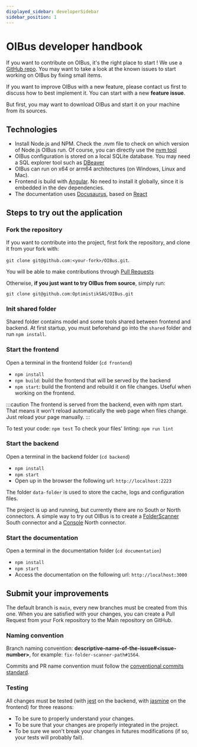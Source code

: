 ```yaml
---
displayed_sidebar: developerSidebar
sidebar_position: 1
---
```


# OIBus developer handbook
If you want to contribute on OIBus, it's the right place to start ! We use a [GitHub repo](https://github.com/OptimistikSAS/OIBus).
You may want to take a look at the known issues to start working on OIBus by fixing small items.

If you want to improve OIBus with a new feature, please contact us first to discuss how to best implement it. You can start
with a new **feature issue**.

But first, you may want to download OIBus and start it on your machine from its sources.

## Technologies
- Install Node.js and NPM. Check the .nvm file to check on which version of Node.js OIBus run. Of course, you can directly use the
[nvm tool](https://github.com/nvm-sh/nvm)
- OIBus configuration is stored on a local SQLite database. You may need a SQL explorer tool such as [DBeaver](https://dbeaver.io/)
- OIBus can run on x64 or arm64 architectures (on Windows, Linux and Mac).
- Frontend is build with [Angular](https://angular.io/). No need to install it globally, since it is embedded in the dev dependencies.
- The documentation uses [Docusaurus](https://docusaurus.io/), based on [React](https://react.dev/)


## Steps to try out the application
### Fork the repository
If you want to contribute into the project, first fork the repository, and clone it from your fork with:

`git clone git@github.com:<your-fork>/OIBus.git`.

You will be able to make contributions through [Pull Requests](#submit-your-improvements)

Otherwise, **if you just want to try OIBus from source**, simply run:

`git clone git@github.com:OptimistikSAS/OIBus.git`

### Init shared folder
Shared folder contains model and some tools shared between frontend and backend. At first startup, you must beforehand
go into the `shared` folder and run `npm install`.

### Start the frontend
Open a terminal in the frontend folder (`cd frontend`)
- `npm install`
- `npm build`: build the frontend that will be served by the backend
- `npm start`: build the frontend and rebuild it on file changes. Useful when working on the frontend.

:::caution
The frontend is served from the backend, even with npm start. That means it won't reload automatically the web page when
files change. Just reload your page manually.
:::

To test your code: `npm test`
To check your files' linting: `npm run lint`

### Start the backend
Open a terminal in the backend folder (`cd backend`)
- `npm install`
- `npm start`
- Open up in the browser the following url: `http://localhost:2223`

The folder `data-folder` is used to store the cache, logs and configuration files.

The project is up and running, but currently there are no South or North connectors. A simple way to try out OIBus is 
to create a [FolderScanner](../guide/south-connectors/folder-scanner.md) South connector and a 
[Console](../guide/north-connectors/console.md) North connector.

### Start the documentation
Open a terminal in the documentation folder (`cd documentation`)
- `npm install`
- `npm start`
- Access the documentation on the following url: `http://localhost:3000`

## Submit your improvements
The default branch is `main`, every new branches must be created from this one. When you are satisfied with your changes,
you can create a Pull Request from your Fork repository to the Main repository on GitHub.

### Naming convention
Branch naming convention: **descriptive-name-of-the-issue#\<issue-number\>**, for example: `fix-folder-scanner-path#1564`.

Commits and PR name convention must follow the [conventional commits standard](https://www.conventionalcommits.org/en/v1.0.0/).

### Testing
All changes must be tested (with [jest](https://jestjs.io/) on the backend, with [jasmine](https://angular.io/guide/testing)
on the frontend) for three reasons:
- To be sure to properly understand your changes.
- To be sure that your changes are properly integrated in the project.
- To be sure we won't break your changes in futures modifications (if so, your tests will probably fail).

